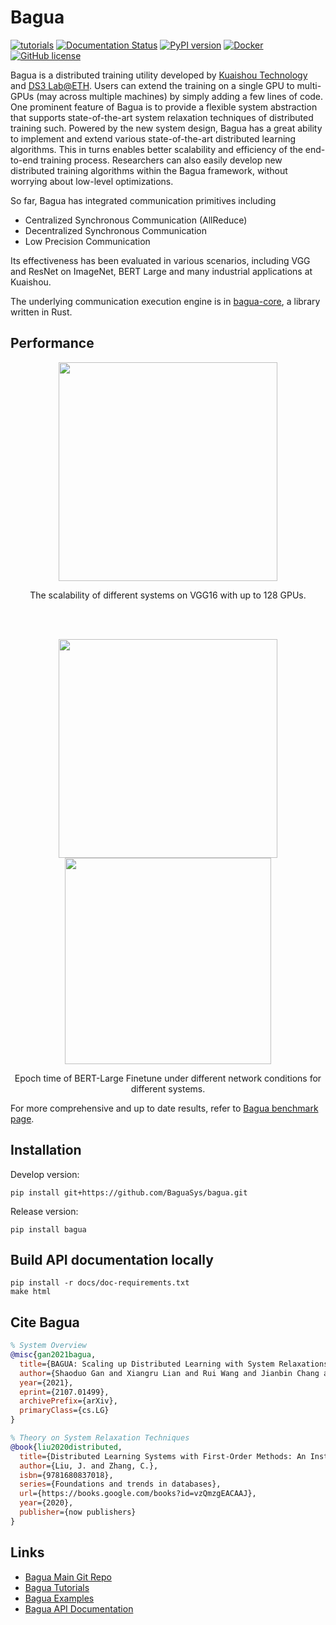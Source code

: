 Bagua
======
[![tutorials](https://github.com/BaguaSys/tutorials/actions/workflows/tutorials.yml/badge.svg)](https://baguasys.github.io/tutorials/) [![Documentation Status](https://readthedocs.org/projects/bagua/badge/?version=latest)](http://bagua.readthedocs.io/?badge=latest) [![PyPI version](https://badge.fury.io/py/bagua.svg)](https://badge.fury.io/py/bagua) [![Docker](https://img.shields.io/badge/docker-pass-green)](https://hub.docker.com/r/baguasys/bagua) [![GitHub license](https://img.shields.io/github/license/BaguaSys/bagua)](https://github.com/BaguaSys/bagua/blob/master/LICENSE)

Bagua is a distributed training utility developed by [Kuaishou Technology](https://www.kuaishou.com/en) and [DS3 Lab@ETH](https://ds3lab.inf.ethz.ch/). Users can extend the training on a single GPU to multi-GPUs (may across multiple machines) by simply adding a few lines of code. One prominent feature of Bagua is to provide a flexible system abstraction that supports state-of-the-art system relaxation techniques of distributed training such. Powered by the new system design, Bagua has a great ability to implement and extend various state-of-the-art distributed learning algorithms. This in turns enables better scalability and efficiency of the end-to-end training process.
Researchers can also easily develop new distributed training algorithms within the Bagua framework, without worrying about low-level optimizations.

So far, Bagua has integrated communication primitives including

- Centralized Synchronous Communication (AllReduce)
- Decentralized Synchronous Communication
- Low Precision Communication

Its effectiveness has been evaluated in various scenarios, including VGG and ResNet on ImageNet, BERT Large and many industrial applications at Kuaishou.

The underlying communication execution engine is in [bagua-core](https://github.com/BaguaSys/bagua-core), a library written in Rust.

## Performance

<p align="center">
    <img src="https://baguasys.github.io/tutorials/benchmark/figures/scalability_vgg16.png" width="350"/>
</p>
<p align="center">
    The scalability of different systems on VGG16 with up to 128 GPUs.
</p>

<br/>
<br/>

<p align="center">
    <img src="https://baguasys.github.io/tutorials/benchmark/figures/tradeoff_network_bert-large-bandwidth.png" width="350"/><img src="https://baguasys.github.io/tutorials/benchmark/figures/tradeoff_network_bert-large-latency.png" width="330"/>
</p>
<p align="center">
    Epoch time of BERT-Large Finetune under different network conditions for different systems.
</p>

For more comprehensive and up to date results, refer to [Bagua benchmark page](https://baguasys.github.io/tutorials/benchmark/index.html).

## Installation

Develop version:

```
pip install git+https://github.com/BaguaSys/bagua.git
```

Release version:

```
pip install bagua
```

## Build API documentation locally

```
pip install -r docs/doc-requirements.txt
make html
```

## Cite Bagua

```bibtex
% System Overview
@misc{gan2021bagua,
  title={BAGUA: Scaling up Distributed Learning with System Relaxations}, 
  author={Shaoduo Gan and Xiangru Lian and Rui Wang and Jianbin Chang and Chengjun Liu and Hongmei Shi and Shengzhuo Zhang and Xianghong Li and Tengxu Sun and Jiawei Jiang and Binhang Yuan and Sen Yang and Ji Liu and Ce Zhang},
  year={2021},
  eprint={2107.01499},
  archivePrefix={arXiv},
  primaryClass={cs.LG}
}

% Theory on System Relaxation Techniques
@book{liu2020distributed,
  title={Distributed Learning Systems with First-Order Methods: An Instruction},
  author={Liu, J. and Zhang, C.},
  isbn={9781680837018},
  series={Foundations and trends in databases},
  url={https://books.google.com/books?id=vzQmzgEACAAJ},
  year={2020},
  publisher={now publishers}
}
```

## Links

* [Bagua Main Git Repo](https://github.com/BaguaSys/bagua)
* [Bagua Tutorials](https://baguasys.github.io/tutorials)
* [Bagua Examples](https://github.com/BaguaSys/examples)
* [Bagua API Documentation](https://bagua.readthedocs.io/)
